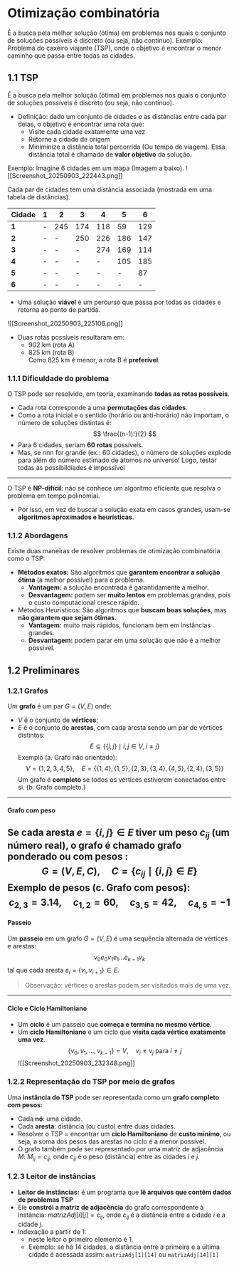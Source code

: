 # Otimização combinatória
É a busca pela melhor solução (ótima) em problemas nos quais o conjunto de soluções possíveis é discreto (ou seja, não contínuo).
Exemplo: Problema do caxeiro viajante (TSP), onde o objetivo é encontrar o menor caminho que passa entre todas as cidades.

## 1.1 TSP
É a busca pela melhor solução (ótima) em problemas nos quais o conjunto de soluções possíveis é discreto (ou seja, não contínuo). 
- Definição: dado um conjunto de cidades e as distâncias entre cada par delas, o objetivo é encontrar uma rota que:
	- Visite cada cidade exatamente uma vez 
	- Retorne a cidade de origem 
	- Miniminize a distância total percorrida (Ou tempo de viagem).
Essa distância total é chamado de **valor objetivo** da solução.

Exemplo: Imagine 6 cidades em um mapa (Imagem a baixo). 
![[Screenshot_20250903_222443.png]]

Cada par de cidades tem uma distância associada (mostrada em uma tabela de distâncias).

| Cidade | 1   | 2   | 3   | 4   | 5   | 6   |
|--------|-----|-----|-----|-----|-----|-----|
| **1**  |  -  | 245 | 174 | 118 | 59  | 129 |
| **2**  |  -  |  -  | 250 | 226 | 186 | 147 |
| **3**  |  -  |  -  |  -  | 274 | 169 | 114 |
| **4**  |  -  |  -  |  -  |  -  | 105 | 185 |
| **5**  |  -  |  -  |  -  |  -  |  -  | 87  |
| **6**  |  -  |  -  |  -  |  -  |  -  |  -  |

- Uma solução **viável** é um percurso que passa por todas as cidades e retorna ao ponto de partida.

![[Screenshot_20250903_225106.png]]
- Duas rotas possíveis resultaram em:
    - 902 km (rota A)
    - 825 km (rota B)  
        Como 825 km é menor, a rota B é **preferível**.

### 1.1.1 Dificuldade do problema
O TSP pode ser resolvido, em teoria, examinando **todas as rotas possíveis**.
- Cada rota corresponde a uma **permutações das cidades**.
- Como a rota inicial e o sentido (horário ou anti-horário) não importam, o número de soluções distintas é:
$$
\frac{(n-1)!}{2}
$$
- Para 6 cidades, seriam **60 rotas** possíveis.
- Mas, se nnn for grande (ex.: 60 cidades), o número de soluções explode para além do número estimado de átomos no universo!
Logo, testar todas as possibildiades é impossível 

---
O TSP é **NP-difícil**: não se conhece um algoritmo eficiente que resolva o problema em tempo polinomial.
- Por isso, em vez de buscar a solução exata em casos grandes, usam-se **algoritmos aproximados e heurísticas**.

### 1.1.2 Abordagens
Existe duas maneiras de resolver problemas de otimização combinatória como o TSP:
- **Métodos exatos:** São algoritmos que **garantem encontrar a solução ótima** (a melhor possível) para o problema.
	- **Vantagem:** a solução encontrada é garantidamente a melhor.
	- **Desvantagem:** podem ser **muito lentos** em problemas grandes, pois o custo computacional cresce rápido.
- Métodos Heurísticos: São algoritmos que **buscam boas soluções**, mas **não garantem que sejam ótimas**.
	- **Vantagem:** muito mais rápidos, funcionam bem em instâncias grandes.
	- **Desvantagem:** podem parar em uma solução que não é a melhor possível.


## 1.2 Preliminares
### 1.2.1 Grafos
Um **grafo** é um par $G=(V,E)$ onde:
- $V$ é o conjunto de **vértices**;
- $E$ é o conjunto de **arestas**, com cada aresta sendo um par de vértices distintos:
$$
E \subseteq \{ \{i,j\} \mid i,j \in V, i \neq j \}
$$
Exemplo (a. Grafo não orientado):
$$
V = \{1,2,3,4,5\}, \quad 
E = \{\{1,4\}, \{1,5\}, \{2,3\}, \{3,4\}, \{4,5\}, \{2,4\}, \{3,5\}\}
$$
Um grafo é **completo** se todos os vértices estiverem conectados entre si. (b. Grafo completo.)

---
#### Grafo com peso
Se cada aresta $e = \{i,j\} \in E$ tiver um **peso** $c_{ij}$ (um número real), o grafo é chamado **grafo ponderado** ou **com pesos** :
$$
G = (V, E, C), \quad C = \{ c_{ij} \mid \{i,j\} \in E \}
$$
**Exemplo de pesos (c. Grafo com pesos):**
$$
c_{2,3} = 3.14, \quad c_{1,2} = 60, \quad c_{3,5} = 42, \quad c_{4,5} = -1
$$
---
#### Passeio
Um **passeio** em um grafo $G = (V,E)$ é uma sequência alternada de vértices e arestas:
$$
v_0 e_0 v_1 e_1 \dots e_{k-1} v_k
$$
tal que cada aresta $e_i = \{v_i, v_{i+1}\} \in E$.  
> Observação: vértices e arestas podem ser visitados mais de uma vez.

---
#### **Ciclo e Ciclo Hamiltoniano**
- Um **ciclo** é um passeio que **começa e termina no mesmo vértice**.
- Um **ciclo Hamiltoniano** é um ciclo que **visita cada vértice exatamente uma vez**.
$$
\{v_0, v_1, \dots, v_{k-1}\} = V, \quad v_i \neq v_j \text{ para } i \neq j
$$
![[Screenshot_20250903_232348.png]]

### 1.2.2 Representação do TSP por meio de grafos
Uma **instância do TSP** pode ser representada como um **grafo completo com pesos**:
- Cada **nó**: uma cidade.
- Cada **aresta**: distância (ou custo) entre duas cidades.
- Resolver o TSP = encontrar um **ciclo Hamiltoniano** de **custo mínimo**, ou seja, a soma dos pesos das arestas no ciclo é a menor possível.
- O grafo também pode ser representado por uma matriz de adjacência $M$: $M_{ij} = c_{ij}$, onde $c_{ij}$ é o peso (distância) entre as cidades $i$ e $j$.


### 1.2.3 Leitor de instâncias
- **Leitor de instâncias:** é um programa que **lê arquivos que contêm dados de problemas TSP**
- Ele **constrói a matriz de adjacência** do grafo correspondente à instância: $matrizAdj[i][j]=c_{ij}$, onde $c_{ij}$ é a distância entre a cidade $i$ e a cidade $j$.
- Indexação a partir de 1:
	- neste leitor o primeiro elemento é 1.
	- Exemplo: se há 14 cidades, a distância entre a primeira e a última cidade é acessada assim: `matrizAdj[1][14]` ou `matrizAdj[14][1]`
